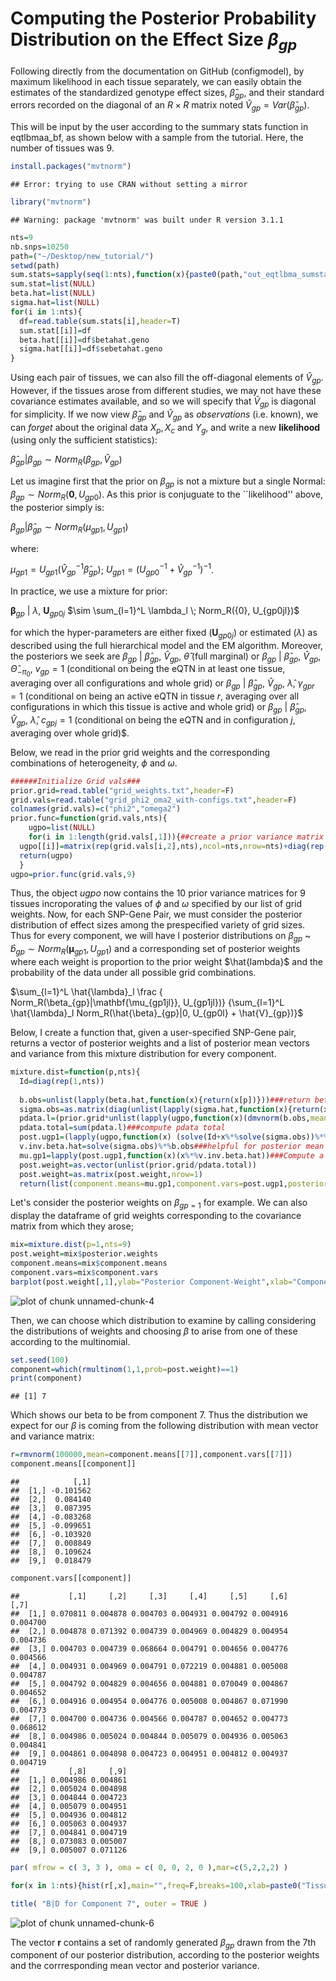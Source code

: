 Computing the Posterior Probability Distribution on the Effect Size $\beta_{gp}$
========================================================

Following directly from the documentation on GitHub (configmodel), by maximum likelihood in each tissue separately, we can easily obtain the estimates of the standardized genotype effect sizes, $\hat{\beta}_{gp}$, and their standard errors recorded on the diagonal of an $R \times R$ matrix noted $\hat{V}_{gp} = Var(\hat{\beta}_{gp})$. 

This will be input by the user according to the summary stats function in eqtlbmaa_bf, as shown below with a sample from the tutorial. Here, the number of tissues was 9.


```r
install.packages("mvtnorm")
```

```
## Error: trying to use CRAN without setting a mirror
```

```r
library("mvtnorm")
```

```
## Warning: package 'mvtnorm' was built under R version 3.1.1
```

```r
nts=9
nb.snps=10250
path=("~/Desktop/new_tutorial/")
setwd(path)
sum.stats=sapply(seq(1:nts),function(x){paste0(path,"out_eqtlbma_sumstats_tissue",x,".txt.gz",sep="")})
sum.stat=list(NULL)
beta.hat=list(NULL)
sigma.hat=list(NULL)
for(i in 1:nts){
  df=read.table(sum.stats[i],header=T)
  sum.stat[[i]]=df
  beta.hat[[i]]=df$betahat.geno
  sigma.hat[[i]]=df$sebetahat.geno
}
```

Using each pair of tissues, we can also fill the off-diagonal elements of $\hat{V}_{gp}$. However, if the tissues arose from different studies, we may not have these covariance estimates available, and so we will specify that $\hat{V}_{gp}$ is diagonal for simplicity. If we now view $\hat{\beta}_{gp}$ and $\hat{V}_{gp}$ as *observations* (i.e. known), we can *forget* about the original data $X_p,X_c$ and $Y_g$, and  write a new **likelihood** (using only the sufficient statistics):

$\hat{\beta}_{gp} | \beta_{gp} \sim Norm_R(\beta_{gp}, \hat{V}_{gp})$

Let us imagine first that the prior on $\beta_{gp}$ is not a mixture but a single Normal: $\beta_{gp} \sim Norm_R(\mathbf{0}, U_{gp0})$.
As this prior is conjuguate to the ``likelihood'' above, the posterior simply is:

$\beta_{gp} | \hat{\beta}_{gp} \sim Norm_R({\mu}_{gp1}, U_{gp1})$

where:


$\mu_{gp1} = U_{gp1} (\hat{V}_{gp}^{-1} \hat{\beta}_{gp})$;
$U_{gp1} = (U_{gp0}^{-1} + \hat{V}_{gp}^{-1})^{-1}$.


In practice, we use a mixture for prior:

$\mathbf\beta_{gp}$ | $\lambda$, $\mathbf U_{gp0j}$ $\sim \sum_{l=1}^L \lambda_l \; Norm_R({0}, U_{gp0jl})$

for which the hyper-parameters are either fixed ($\mathbf U_{gp0j}$) or estimated ($\lambda$) as described using the full hierarchical model and the EM algorithm.
Moreover, the posteriors we seek are ${\beta}_{gp}$ | $\hat{\beta}_{gp}$, $\hat{V}_{gp}$, $\hat{\theta}$ (full marginal) or ${\beta}_{gp}$ | $\hat{\beta}_{gp}$, $\hat{V}_{gp}$, $\hat{\Theta}_{-\pi_0}$, $v_{gp}=1$ (conditional on being the eQTN in at least one tissue, averaging over all configurations and whole grid) or $\beta_{gp}$ | $\hat{\beta}_{gp}$, $\hat{V}_{gp}$, $\hat{\lambda}$, $\gamma_{gpr}=1$ (conditional on being an active eQTN in tissue $r$, averaging over all configurations in which this tissue is active and whole grid) or ${\beta}_{gp}$ | $\hat{\beta}_{gp}$, $\hat{V}_{gp}$, $\hat{\lambda}$, $c_{gpj}=1$ (conditional on being the eQTN and in configuration $j$, averaging over whole grid)$.

Below, we read in the prior grid weights and the corresponding combinations of heterogeneity, $\phi$ and $\omega$.


```r
######Initialize Grid vals###
prior.grid=read.table("grid_weights.txt",header=F)
grid.vals=read.table("grid_phi2_oma2_with-configs.txt",header=F)
colnames(grid.vals)=c("phi2","omega2")
prior.func=function(grid.vals,nts){
    ugpo=list(NULL)
    for(i in 1:length(grid.vals[,1])){##create a prior variance matrix for each set of grid values
  ugpo[[i]]=matrix(rep(grid.vals[i,2],nts),ncol=nts,nrow=nts)+diag(rep(grid.vals[i,1],nts))}
  return(ugpo)
  }
ugpo=prior.func(grid.vals,9)
```

Thus, the object *ugpo* now contains the 10 prior variance matrices for 9 tissues incroporating the values of $\phi$ and $\omega$ specified by our list of grid weights. Now, for each SNP-Gene Pair, we must consider the posterior distribution of effect sizes among the prespecified variety of grid sizes. Thus for every component, we will have l posterior distributions on $\beta_{gp}$ ~ $\hat{b}_{gp} \sim Norm_R({\mathbf \mu}_{gp1}, U_{gp1})$ and a corresponding set of posterior weights where each weight is proportion to the prior weight $\hat{lambda}$ and the probability of the data under all possible grid combinations.

$\sum_{l=1}^L \hat{\lambda}_l  \frac { Norm_R(\beta_{gp}|\mathbf{\mu_{gp1jl}}, U_{gp1jl})} {\sum_{l=1}^L \hat{\lambda}_l Norm_R(\hat{\beta}_{gp}|0, U_{gp0l} + \hat{V}_{gp})}$

Below, I create a function that, given a user-specified SNP-Gene pair, returns a vector of posterior weights and a list of posterior mean vectors and variance from this mixture distribution for every component.


```r
mixture.dist=function(p,nts){
  Id=diag(rep(1,nts))
 
  b.obs=unlist(lapply(beta.hat,function(x){return(x[p])}))###return beta  hats for gene-SNP pair across tissues
  sigma.obs=as.matrix(diag(unlist(lapply(sigma.hat,function(x){return(x[p])})),ncol=nts))###return sigma hats for gene-SNP pair across tissues
  pdata.l=(prior.grid*unlist(lapply(ugpo,function(x)(dmvnorm(b.obs,mean=rep(0,nts),sigma=x+sigma.obs))))) ##compute grid-specific pdatas
  pdata.total=sum(pdata.l)###compute pdata total
  post.ugp1=(lapply(ugpo,function(x) (solve(Id+x%*%solve(sigma.obs))%*%x)))##compute the posterior variance for each grid weight combo
  v.inv.beta.hat=solve(sigma.obs)%*%b.obs###helpful for posterior mean computation
  mu.gp1=lapply(post.ugp1,function(x)(x%*%v.inv.beta.hat))###Compute a list of expected posterior means vectors for each grid-weight combo
  post.weight=as.vector(unlist(prior.grid/pdata.total))
  post.weight=as.matrix(post.weight,nrow=1)
  return(list(component.means=mu.gp1,component.vars=post.ugp1,posterior.weights=unlist(post.weight)))}
```

Let's consider the posterior weights on $\beta_{gp=1}$ for example. We can also display the dataframe of grid weights corresponding to the covariance matrix from which they arose;


```r
mix=mixture.dist(p=1,nts=9)
post.weight=mix$posterior.weights
component.means=mix$component.means
component.vars=mix$component.vars
barplot(post.weight[,1],ylab="Posterior Component-Weight",xlab="ComponentID",main="Posterior Component Weights",col="blue")
```

![plot of chunk unnamed-chunk-4](figure/unnamed-chunk-4.png) 

Then, we can choose which distribution to examine by calling considering the distributions of weights and choosing $\beta$ to arise from one of these according to the multinomial.


```r
set.seed(100)
component=which(rmultinom(1,1,prob=post.weight)==1)
print(component)
```

```
## [1] 7
```

Which shows our beta to be from component 7. Thus the distribution we expect for our $\beta$ is coming from the following distribution with mean vector and variance matrix:

```r
r=rmvnorm(100000,mean=component.means[[7]],component.vars[[7]])
component.means[[component]]
```

```
##            [,1]
##  [1,] -0.101562
##  [2,]  0.084140
##  [3,]  0.087395
##  [4,] -0.083268
##  [5,] -0.099651
##  [6,] -0.103920
##  [7,]  0.008849
##  [8,]  0.109624
##  [9,]  0.018479
```

```r
component.vars[[component]]
```

```
##           [,1]     [,2]     [,3]     [,4]     [,5]     [,6]     [,7]
##  [1,] 0.070811 0.004878 0.004703 0.004931 0.004792 0.004916 0.004700
##  [2,] 0.004878 0.071392 0.004739 0.004969 0.004829 0.004954 0.004736
##  [3,] 0.004703 0.004739 0.068664 0.004791 0.004656 0.004776 0.004566
##  [4,] 0.004931 0.004969 0.004791 0.072219 0.004881 0.005008 0.004787
##  [5,] 0.004792 0.004829 0.004656 0.004881 0.070049 0.004867 0.004652
##  [6,] 0.004916 0.004954 0.004776 0.005008 0.004867 0.071990 0.004773
##  [7,] 0.004700 0.004736 0.004566 0.004787 0.004652 0.004773 0.068612
##  [8,] 0.004986 0.005024 0.004844 0.005079 0.004936 0.005063 0.004841
##  [9,] 0.004861 0.004898 0.004723 0.004951 0.004812 0.004937 0.004719
##           [,8]     [,9]
##  [1,] 0.004986 0.004861
##  [2,] 0.005024 0.004898
##  [3,] 0.004844 0.004723
##  [4,] 0.005079 0.004951
##  [5,] 0.004936 0.004812
##  [6,] 0.005063 0.004937
##  [7,] 0.004841 0.004719
##  [8,] 0.073083 0.005007
##  [9,] 0.005007 0.071126
```

```r
par( mfrow = c( 3, 3 ), oma = c( 0, 0, 2, 0 ),mar=c(5,2,2,2) )

for(x in 1:nts){hist(r[,x],main="",freq=F,breaks=100,xlab=paste0("Tissue",x))}

title( "B|D for Component 7", outer = TRUE )
```

![plot of chunk unnamed-chunk-6](figure/unnamed-chunk-6.png) 

The vector $\mathbf r$ contains a set of randomly generated $\beta_{gp}$ drawn from the 7th component of our posterior distribution, according to the posterior weights and the corrresponding mean vector and posterior variance. 




